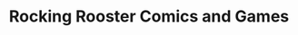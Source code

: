 ---
title: "Rocking Rooster Comics and Games"
url: /cincinnati/rocking-rooster-comics-and-games/
shop: Bücher
---